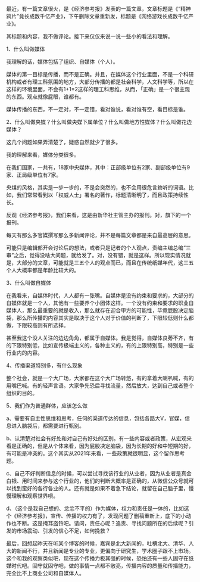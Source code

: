 最近，有一篇文章很火，是《经济参考报》发表的一篇文章，文章标题是《“精神鸦片”竟长成数千亿产业》，下午删除文章重新发，标题是《网络游戏长成数千亿产业》。

其标题和内容，我不做评论。接下来仅仅来说一说一些小的看法和理解。

1、什么叫做媒体

我理解的话，媒体包括了组织、自媒体（个人）。

媒体的第一目标是传播，而不是正确。并且，在媒体这个行业里面，不是一个科研机构或者有理工科氛围的地方，大部分传播的都是社会科学，人文科学等，所以在这样的环境里面，不会有1+1=2这样的理工科思维，从而，「正确」是一个很主观的东西。观点就像屁眼，谁都有。

媒体传播的东西，不一定对，不一定错，看对谁说，看对谁有空，看目标是谁。

2、什么叫做央媒？什么叫做央媒下属单位？什么叫做地方性媒体？什么叫做花边媒体？

这几个问题如果弄清楚了，疑惑自然就少了很多。

我的理解来看，媒体分类很多。

在我们国家，一共有，18家中央媒体，其中：正部级单位有2家、副部级单位有9家、正局级单位有7家。

央煤的风格，其实是一步一步的，不是会突然的，也不会用很危言耸听的词语。比如，我们常常看到以「权威人士」署名的著作，标题清晰明了，而且政策持续性长。

反观《经济参考报》，我们来看，这是由新华社主管主办的报刊。对，旗下的一个报刊。

每天有那么多官媒撰写那么多新闻评论，并不是每篇文章都是来自最高层的意思。

可能只是编辑部开会讨论后的想法，或者只是记者的个人观点，责编主编总编“三审”之后，觉得没啥大问题，就给发了。对，没有错，就是这样。所以现实情况就是，大部分的文章，可能就是三五个人的观点而已，而且在传统纸媒年代，这三五个人大概率都是年龄比较大的。

3、什么叫做自媒体

在我看来，自媒体时代，人人都有一张嘴。自媒体是没有约束和要求的，大部分的自媒体就是一个人，其他有一些要养个小团体这样。一个没有约束和要求的职业自媒体人，那么最重要的就是收入，那么就存在迎合甲方的可能性，毕竟屁股决定脑袋，那么所传播的内容其实是取决于这个人对于价值的判断了，下限较低则什么都做，下限较高则有所选择。

甚至我这个没人关注的边边角角，都属于自媒体。我是觉得，自媒体良莠不齐，有的下限特别低，比如宣传极端主义的，各种主义的，有的上限特别高，特别是一些行业内的内容。

4、传播渠道特别多，有什么现象

整个社会，就是一个大广场，大家都在这个大广场转悠，有的拿着大喇叭喊，有的用嘴巴喊。有的轻声言语。大家争先恐后寻找流量，然后放大，达到自己或者整个组织的目的。

5、我们作为普通群体，应该怎么做

a、需要有自主性思维和思考，任何的渠道传达的信息，包括各路大V，官媒，信息进入脑袋后，都需要进行甄别。

b、认清楚对社会有好处和对自己有好处的区别。有一些内容或者政策，从宏观来看是正确的，但是从个体来看，因为屁股决定脑袋，因为长期的好和中短期的好，有可能是冲突的。这个其实从2021年来看，一些政策就很明显，这个留作思考题。

c、自己不好判断信息的时候，可以尝试寻找该行业的从业者，因为从业者是真金白银、用时间来参与这个行业的，他们的判断大概率是正确的，从微信公众号就可以找到蛮好的各行各业的人。还有就是如果不着急下结论，就留在自己脑子里，慢慢理解和观察世界呗。

d、（这个是我自己想的、忿忿不平的）作为媒体，权力和责任是一体的，比如这个《经济参考报》，宣传、传播的权力有了，发现问题了删稿重新上，底下的小动作也不断。这是掩耳盗铃吧。请问，责任心呢？追责、寻找问题所在的后续呢？引发的市场震动、引发的信心不足，如何挽救？

最后，回想起昨天在听某个博客的时候，嘉宾是北大新闻的，吐槽北大、清华、人大的新闻不行，并且新闻是专业的专业，更偏向于研究生，学术圈子跟不上市场。这个和我的观察类似吧，现在这个传播力极其强的时候，恐怕还有一些人固守在纸媒时代吧。固守就固守吧，做的事情一点都不敞亮，传播内容的质量和传播能力，完全比不上商业公司和自媒体人。